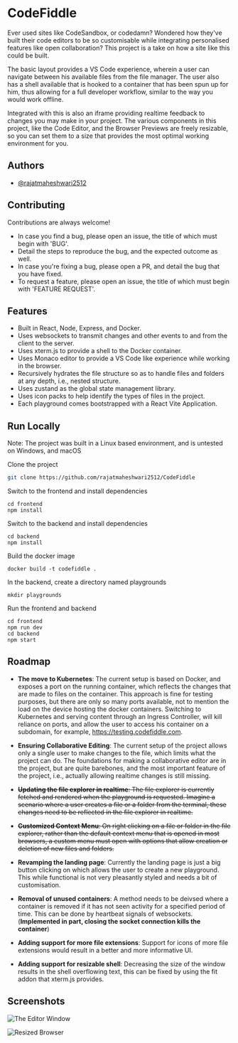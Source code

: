 # CodeFiddle

Ever used sites like CodeSandbox, or codedamn? Wondered how they've built their code editors to be so customisable while integrating personalised features like open collaboration? This project is a take on how a site like this could be built.

The basic layout provides a VS Code experience, wherein a user can navigate between his available files from the file manager. The user also has a shell available that is hooked to a container that has been spun up for him, thus allowing for a full developer workflow, similar to the way you would work offline.

Integrated with this is also an iframe providing realtime feedback to changes you may make in your project. The various components in this project, like the Code Editor, and the Browser Previews are freely resizable, so you can set them to a size that provides the most optimal working environment for you.

## Authors

- [@rajatmaheshwari2512](https://www.github.com/rajatmaheshwari2512)

## Contributing

Contributions are always welcome!

- In case you find a bug, please open an issue, the title of which must begin with 'BUG'.
- Detail the steps to reproduce the bug, and the expected outcome as well.
- In case you're fixing a bug, please open a PR, and detail the bug that you have fixed.
- To request a feature, please open an issue, the title of which must begin with 'FEATURE REQUEST'.

## Features

- Built in React, Node, Express, and Docker.
- Uses websockets to transmit changes and other events to and from the client to the server.
- Uses xterm.js to provide a shell to the Docker container.
- Uses Monaco editor to provide a VS Code like experience while working in the browser.
- Recursively hydrates the file structure so as to handle files and folders at any depth, i.e., nested structure.
- Uses zustand as the global state management library.
- Uses icon packs to help identify the types of files in the project.
- Each playground comes bootstrapped with a React Vite Application.

## Run Locally

Note: The project was built in a Linux based environment, and is untested on Windows, and macOS

Clone the project

```bash
git clone https://github.com/rajatmaheshwari2512/CodeFiddle
```

Switch to the frontend and install dependencies

```
cd frontend
npm install
```

Switch to the backend and install dependencies

```
cd backend
npm install
```

Build the docker image

```
docker build -t codefiddle .
```

In the backend, create a directory named playgrounds

```
mkdir playgrounds
```

Run the frontend and backend

```
cd frontend
npm run dev
cd backend
npm start
```

## Roadmap

- **The move to Kubernetes**: The current setup is based on Docker, and exposes a port on the running container, which reflects the changes that are made to files on the container. This approach is fine for testing purposes, but there are only so many ports available, not to mention the load on the device hosting the docker containers. Switching to Kubernetes and serving content through an Ingress Controller, will kill reliance on ports, and allow the user to access his container on a subdomain, for example, https://testing.codefiddle.com.

- **Ensuring Collaborative Editing**: The current setup of the project allows only a single user to make changes to the file, which limits what the project can do. The foundations for making a collaborative editor are in the project, but are quite barebones, and the most important feature of the project, i.e., actually allowing realtime changes is still missing.

- ~~**Updating the file explorer in realtime**: The file explorer is currently fetched and rendered when the playground is requested. Imagine a scenario where a user creates a file or a folder from the terminal, these changes need to be reflected in the file explorer in realtime.~~

- ~~**Customized Context Menu**: On right clicking on a file or folder in the file explorer, rather than the default context menu that is opened in most browsers, a custom menu must open with options that allow creation or deletion of new files and folders.~~

- **Revamping the landing page**: Currently the landing page is just a big button clicking on which allows the user to create a new playground. This while functional is not very pleasantly styled and needs a bit of customisation.

- **Removal of unused containers**: A method needs to be deivsed where a container is removed if it has not seen activity for a specified period of time. This can be done by heartbeat signals of websockets. (**Implemented in part, closing the socket connection kills the container**)

- **Adding support for more file extensions**: Support for icons of more file extensions would result in a better and more informative UI.

- **Adding support for resizable shell**: Decreasing the size of the window results in the shell overflowing text, this can be fixed by using the fit addon that xterm.js provides.

## Screenshots

![The Editor Window](https://i.imgur.com/Mghmoeh.png)

![Resized Browser](https://i.imgur.com/vmn8gkh.png)
